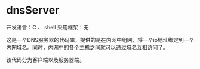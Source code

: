 # dnsServer

开发语言：C 、 shell
采用框架：无

这是一个DNS服务器的代码库，提供的是在内网中组网，将一个ip地址绑定到一个内网域名。同时，内网中的各个主机之间就可以通过域名互相访问了。

该代码分为客户端以及服务器端。
